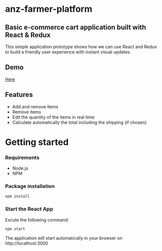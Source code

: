 # anz-farmer-platform
## Basic e-commerce cart application built with React & Redux

This simple application prototype shows how we can use React and Redux to build a friendly user experience with instant visual updates.

## Demo
[Here](https://my-shopping-cart-leawwzhsmf.now.sh/)

## Features
* Add and remove items 
* Remove items
* Edit the quantity of the items in real time
* Calculate automatically the total including the shipping (if chosen)

# Getting started
### Requirements

* Node.js
* NPM

### Package installation
```bash
npm install
```
 ### Start the React App
 Excute the following command: 
```bash
npm start
```
The application will start automatically in your browser on http://localhost:3000
